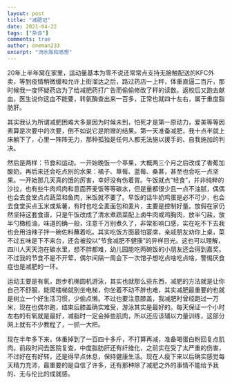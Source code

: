 ```yaml
---
layout: post
title: "减肥记"
date: 2021-04-22
tags: ["杂谈"]
comments: true
author: oneman233
excerpt: "流水账和感想"
---
```


20年上半年窝在家里，运动量基本为零不说还常常点支持无接触配送的KFC外卖，等到疫情稍微缓和允许上街溜达之后，路过药店一上秤，体重直逼二百斤，那时候我一度怀疑药店为了给减肥药打广告而偷偷修改了秤的读数。返校后又跑去献血，医生说你这血不能要，转氨酶查出来一百多，正常也就四十左右，属于重度脂肪肝。

其实我认为所谓减肥困难大多是因为时候未到，怕死才是第一原动力，爱美等等因素算是次要中的次要，倒不如说它是附赠的结果。第一天准备减肥，我十点半就上床躺下了，心里一阵阵无力，那种孤独是任何人都无法施以援手的、自我施加的判决。

然后是两样：节食和运动。一开始晚饭一个苹果，大概两三个月之后改成了香蕉加酸奶，再后来还会吃点别的水果：橘子、草莓、蓝莓、桑葚，甚至也会吃一点坚果。一开始那几天真的饿的厉害，幸好没有伤着胃。午饭就点“轻食”，并非纯粹的沙拉，也有些牛肉鸡肉和意面荞麦饭等等碳水，但是量都很少且一点不油腻，偶偶也会去食堂点点蔬菜和鱼肉，米饭就不要了。早饭的话牛奶鸡蛋是必不可少，也会去食堂买点玉米或紫薯，有时也吃全麦面包和麦片，主要是控制好量。放假在家仍然坚持这套食谱，只是午饭改成了清水煮蔬菜配上卤牛肉或鸡胸肉，放半勺盐，放半勺橄榄油，味道的确一般，注意千万别煮久了，非常影响口感，实在吃不下去我也会用油辣子拌一碗佐料蘸着吃。其实吃饭方面最怕宴席，亲戚朋友劝你上桌，菜不过五味是下不来台，还会被投以“节食减肥不健康”的异样目光。这也可以理解，四川人天天泡在碳水里，想不胖都难，幼儿园能吃两碗饭的小朋友还会得到嘉奖。不过我的节食不是不开荤，偶尔间隔一周会下一次馆子想吃点啥吃点啥，警惕厌食症也是减肥的一环。

运动主要是有氧，跑步机椭圆机游泳，其实也就那么些东西，减肥的方法就是让你自己不舒服，能爬楼梯就别坐电梯，你坐着不动不胖也难，其实减肥最重要的也就是树立一个好生活习惯，少偷点懒。不过也要注意膝盖，我减肥时曾经跑过一万米，现在也偶尔跑，结束后膝盖确实难受，游泳其实是最好的。每天保证一个小时左右的有氧就是最好，减脂时一定会掉些肌肉，所以还应该辅以力量训练，这部分网上就有不少教程了，一抓一大把。

现在半年多下来，体重掉到了一百四十多斤，不打算再减，准备喝蛋白粉回复点肌肉。前段时间去医院复查，中度脂肪肝还有纤维化，之前实在受了太严重的伤害，不过好在有好转，还是得早点休息，保持健康生活。现在人瘦下来以后确实感觉每天精力充沛，最重要的是自信了许多，还有那种除了减肥之外的事情不能给予我的、无与伦比的成就感。